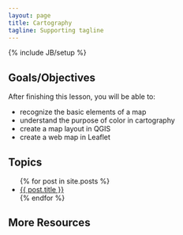 ```yaml
---
layout: page
title: Cartography
tagline: Supporting tagline
---
```

{% include JB/setup %}

## Goals/Objectives

After finishing this lesson, you will be able to:

  - recognize the basic elements of a map
  - understand the purpose of color in cartography
  - create a map layout in QGIS
  - create a web map in Leaflet

## Topics

<ul class="posts">
  {% for post in site.posts %}
    <li><a href="{{ post.url }}">{{ post.title }}</a></li>
  {% endfor %}
</ul>

## More Resources

